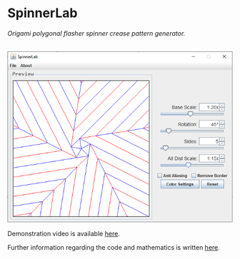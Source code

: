 # SpinnerLab
###### Origami polygonal flasher spinner crease pattern generator.

![screenshot1](./images/screenshots/spinnerlab.png)

Demonstration video is available [here](https://youtu.be/Khd7TKmca1o).

Further information regarding the code and mathematics is written [here](./SpinnerLab.pdf).
